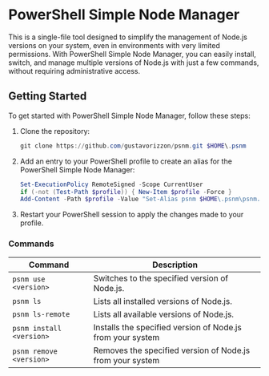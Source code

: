 # PowerShell Simple Node Manager

This is a single-file tool designed to simplify the management of Node.js versions on your system, even in environments with very limited permissions. With PowerShell Simple Node Manager, you can easily install, switch, and manage multiple versions of Node.js with just a few commands, without requiring administrative access.

## Getting Started

To get started with PowerShell Simple Node Manager, follow these steps:

1. Clone the repository:

   ```powershell
   git clone https://github.com/gustavorizzon/psnm.git $HOME\.psnm
   ```

2. Add an entry to your PowerShell profile to create an alias for the PowerShell Simple Node Manager:

   ```powershell
   Set-ExecutionPolicy RemoteSigned -Scope CurrentUser
   if (-not (Test-Path $profile)) { New-Item $profile -Force }
   Add-Content -Path $profile -Value "Set-Alias psnm $HOME\.psnm\psnm.ps1"
   ```

3. Restart your PowerShell session to apply the changes made to your profile.

### Commands

| Command                  | Description                                                |
| ------------------------ | ---------------------------------------------------------- |
| `psnm use <version>`     | Switches to the specified version of Node.js.              |
| `psnm ls`                | Lists all installed versions of Node.js.                   |
| `psnm ls-remote`         | Lists all available versions of Node.js.                   |
| `psnm install <version>` | Installs the specified version of Node.js from your system |
| `psnm remove <version>`  | Removes the specified version of Node.js from your system  |
